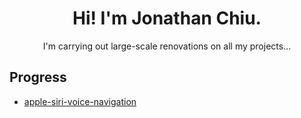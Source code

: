 <h1 align=center>Hi! I'm Jonathan Chiu.</h1>

<p align=center>I'm carrying out large-scale renovations on all my projects...</p>

## Progress

- [apple-siri-voice-navigation](apple-siri-voice-navigation)